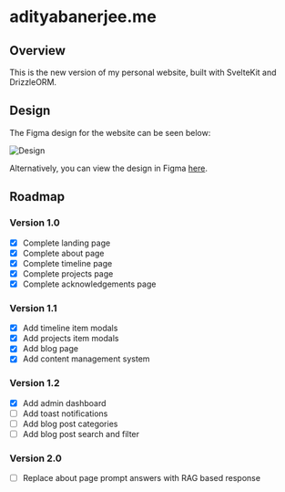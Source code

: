 # adityabanerjee.me

## Overview

This is the new version of my personal website, built with SvelteKit and DrizzleORM.

## Design

The Figma design for the website can be seen below:

![Design](/static/figma.svg)

Alternatively, you can view the design in Figma [here](https://www.figma.com/design/eWuHhbiW1oJZITC2U2gQyv/New-Portfolio-Site-Design?node-id=0-1&t=NHXDb6ojz7Ztvqwh-1).

## Roadmap

### Version 1.0

- [x] Complete landing page
- [x] Complete about page
- [x] Complete timeline page
- [x] Complete projects page
- [x] Complete acknowledgements page

### Version 1.1

- [x] Add timeline item modals
- [x] Add projects item modals
- [x] Add blog page
- [x] Add content management system

### Version 1.2

- [x] Add admin dashboard
- [ ] Add toast notifications
- [ ] Add blog post categories
- [ ] Add blog post search and filter

### Version 2.0

- [ ] Replace about page prompt answers with RAG based response

